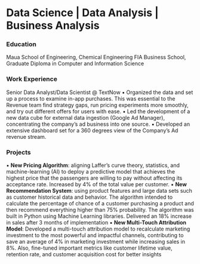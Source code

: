 # Data Science | Data Analysis | Business Analysis

### Education
Maua School of Engineering, Chemical Engineering
FIA Business School, Graduate Diploma in Computer and Information Science

### Work Experience
Senior Data Analyst/Data Scientist @ TextNow
▪ Organized the data and set up a process to examine in-app purchases. This was essential to the Revenue team find strategy gaps, run pricing experiments more smoothly, and try out different offers for users with ease.
▪ Led the development of a new data cube for external data ingestion (Google Ad Manager), concentrating the company’s ad
business into one source.
▪ Developed an extensive dashboard set for a 360 degrees view of the Company’s Ad revenue stream.

### Projects
▪ **New Pricing Algorithm**: aligning Laffer’s curve theory, statistics, and machine-learning (AI) to deploy a predictive model that achieves the highest price that the passengers are willing to pay without affecting its acceptance rate. Increased by 4% of the total value per customer.
▪ **New Recommendation System**: using product features and large data sets such as customer historical data and behavior. The algorithm intended to calculate the percentage of chance of a customer purchasing a product and then recommend everything higher than 75% probability. The algorithm was built in Python using Machine Learning libraries. Delivered an 18% increase in sales after 3 months of implementation
▪ **New Multi-Touch Attribution Model**: Developed a multi-touch attribution model to recalculate marketing investment to the most powerful and impactful channels, contributing to save an average of 4% in marketing investment while increasing sales in 8%. Also, fine-tuned important metrics like customer lifetime value, retention rate, and customer acquisition cost for better insights

